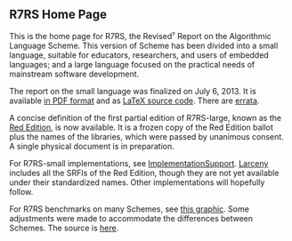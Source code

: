 ## R7RS Home Page

This is the home page for R7RS, the Revised⁷ Report on the Algorithmic Language Scheme.  This version of Scheme has been divided into a small language, suitable for educators, researchers, and users of embedded languages; and a large language focused on the practical needs of mainstream software development.

The report on the small language was finalized on July 6, 2013.  It is available [in PDF format](https://bitbucket.org/cowan/r7rs/src/draft-10/rnrs/r7rs.pdf) and as [LaTeX source code](https://bitbucket.org/cowan/r7rs/src/draft-10/spec).  There are [errata](R7RSSmallErrata.md).

A concise definition of the first partial edition of R7RS-large, known as the [Red Edition](RedEdition.md), is now available.  It is a frozen copy of the Red Edition ballot plus the names of the libraries, which were passed by unanimous consent.  A single physical document is in preparation.

For R7RS-small implementations, see [ImplementationSupport](ImplementationSupport.md).  [Larceny](http://larcenists.org) includes all the SRFIs of the Red Edition, though they are not yet available under their standardized names.  Other implementations will hopefully follow.

For R7RS benchmarks on many Schemes, see [this graphic](http://ecraven.github.io/r7rs-benchmarks/benchmark.html).  Some adjustments were made to accommodate the differences between Schemes.  The source is [here](https://github.com/ecraven/r7rs-benchmarks).
